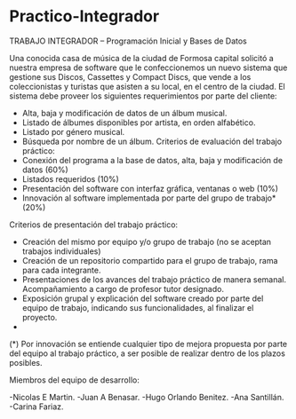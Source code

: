# Practico-Integrador
TRABAJO INTEGRADOR – Programación Inicial y Bases de Datos

Una conocida casa de música de la ciudad de Formosa capital solicitó a nuestra empresa de
software que le confeccionemos un nuevo sistema que gestione sus Discos, Cassettes y
Compact Discs, que vende a los coleccionistas y turistas que asisten a su local, en el centro
de la ciudad.
El sistema debe proveer los siguientes requerimientos por parte del cliente:
- Alta, baja y modificación de datos de un álbum musical.
- Listado de álbumes disponibles por artista, en orden alfabético.
- Listado por género musical.
- Búsqueda por nombre de un álbum.
Criterios de evaluación del trabajo práctico:
- Conexión del programa a la base de datos, alta, baja y modificación de datos (60%)
- Listados requeridos (10%)
- Presentación del software con interfaz gráfica, ventanas o web (10%)
- Innovación al software implementada por parte del grupo de trabajo* (20%)

Criterios de presentación del trabajo práctico:
- Creación del mismo por equipo y/o grupo de trabajo (no se aceptan trabajos
individuales)
- Creación de un repositorio compartido para el grupo de trabajo, rama para cada
integrante.
- Presentaciones de los avances del trabajo práctico de manera semanal.
Acompañamiento a cargo de profesor tutor designado.
- Exposición grupal y explicación del software creado por parte del equipo de trabajo,
indicando sus funcionalidades, al finalizar el proyecto.
-
(*) Por innovación se entiende cualquier tipo de mejora propuesta por parte del equipo al trabajo práctico, a ser
posible de realizar dentro de los plazos posibles.

Miembros del equipo de desarrollo:


-Nicolas E Martin.
-Juan A Benasar.
-Hugo Orlando Benitez.
-Ana Santillán.
-Carina Fariaz.






